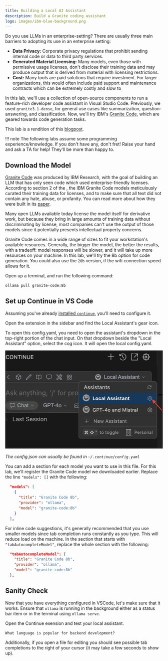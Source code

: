 ```yaml
---
title: Building a Local AI Assistant
description: Build a Granite coding assistant
logo: images/ibm-blue-background.png
---
```


Do you use LLMs in an enterprise-setting? There are usually three main barriers to adopting its use in an enterprise setting:

- **Data Privacy:** Corporate privacy regulations that prohibit sending internal code or data to third party services.
- **Generated Material Licensing:** Many models, even those with permissive usage licenses, don't disclose their training data and may produce output that is derived from material with licensing restrictions.
- **Cost:** Many tools are paid solutions that require investment. For larger organizations, this would often include paid support and maintenance contracts which can be extremely costly and slow to

In this lab, we'll use a collection of open-source components to run a feature-rich developer code assistant in Visual Studio Code. Previously, we used `granite3.1-dense`, for general use cases like summarization, question-answering, and classification. Now, we'll try IBM's [Granite Code](https://github.com/ibm-granite/granite-code-models), which are geared towards code generation tasks.

This lab is a rendition of this [blogpost](https://developer.ibm.com/tutorials/awb-local-ai-copilot-ibm-granite-code-ollama-continue/).

!!! note
    The following labs assume some programming experience/knowledge. If you don't have any, don't fret! Raise your hand and ask a TA for help! They'll be more than happy to.

## Download the Model

[Granite Code](https://github.com/ibm-granite/granite-code-models) was produced by IBM Research, with the goal of building an LLM that has only seen code which used enterprise-friendly licenses. According to section 2 of the , the IBM Granite Code models meticulously curated their training data for licenses, and to make sure that all text did not contain any hate, abuse, or profanity. You can read more about how they were built in its [paper](https://arxiv.org/pdf/2405.04324).

Many open LLMs available today license the model itself for derivative work, but because they bring in large amounts of training data without discriminating by license, most companies can't use the output of those models since it potentially presents intellectual property concerns.

Granite Code comes in a wide range of sizes to fit your workstation's available resources. Generally, the bigger the model, the better the results, with a tradeoff: model responses will be slower, and it will take up more resources on your machine. In this lab, we'll try the 8b option for code generation. You could also use the `20b` version, if the wifi connection speed allows for it.

Open up a terminal, and run the following command:

```bash
ollama pull granite-code:8b
```

## Set up Continue in VS Code

Assuming you've already [installed `continue`](/docs/pre-work/README.md#installing-continue), you'll need to configure it.

Open the extension in the sidebar and find the Local Assistant's gear icon.

To open this config.yaml, you need to open the assistant's dropdown in the top-right portion of the chat input. On that dropdown beside the "Local Assistant" option, select the cog icon. It will open the local config.yaml.

![](/docs/images/continue.png)

*The config.json can usually be found in `~/.continue/config.yaml`*

You can add a section for each model you want to use in this file. For this lab, we'll register the Granite Code model we downloaded earlier. Replace the line `"models": []` with the following:

```json
  "models": [
    {
      "title": "Granite Code 8b",
      "provider": "ollama",
      "model": "granite-code:8b"
    }
  ],
```

For inline code suggestions, it's generally recommended that you use smaller models since tab completion runs constantly as you type. This will reduce load on the machine. In the section that starts with `"tabAutocompleteModel"`, replace the whole section with the following:

```json
  "tabAutocompleteModel": {
    "title": "Granite Code 8b",
    "provider": "ollama",
    "model": "granite-code:8b"
  },
```

## Sanity Check

Now that you have everything configured in VSCode, let's make sure that it works. Ensure that `ollama` is running in the background either as a status bar item or in the terminal using `ollama serve`.


Open the Continue exension and test your local assistant.

```text
What language is popular for backend development?
```

Additionally, if you open a file for editing you should see possible tab completions to the right of your cursor (it may take a few seconds to show up).
